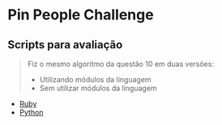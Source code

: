 # Pin People Challenge

## Scripts para avaliação

> Fiz o mesmo algoritmo da questão 10 em duas versões:
>* Utilizando módulos da linguagem
>* Sem utilizar módulos da linguagem

* [Ruby](https://github.com/quatroka/pin-people-challenge/tree/master/ruby)
* [Python](https://github.com/quatroka/pin-people-challenge/tree/master/python)